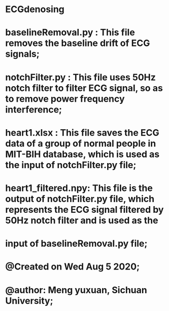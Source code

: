 # ECGdenosing
# baselineRemoval.py : This file removes the baseline drift of ECG signals;
# notchFilter.py     : This file uses 50Hz notch filter to filter ECG signal, so as to remove power frequency interference;
# heart1.xlsx        : This file saves the ECG data of a group of normal people in MIT-BIH database, which is used as the input of notchFilter.py file;
# heart1_filtered.npy: This file is the output of notchFilter.py file, which represents the ECG signal filtered by 50Hz notch filter and is used as the
#                      input of baselineRemoval.py file;
# @Created on Wed Aug 5 2020;
# @author: Meng yuxuan, Sichuan University;
